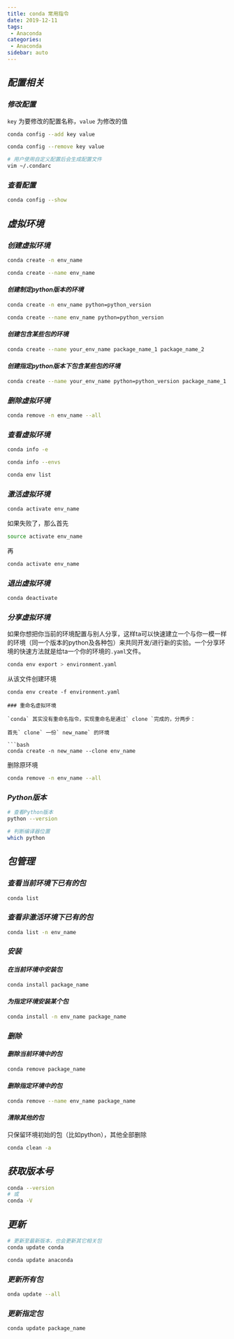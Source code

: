 ```yaml
---
title: conda 常用指令
date: 2019-12-11
tags:
 - Anaconda
categories:
 - Anaconda
sidebar: auto
---
```


## ***配置相关***

### ***修改配置***

`key` 为要修改的配置名称，`value` 为修改的值

```bash
conda config --add key value
```

```bash
conda config --remove key value
```

```bash
# 用户使用自定义配置后会生成配置文件
vim ~/.condarc
```

### ***查看配置***

```bash
conda config --show
```

## ***虚拟环境***

### ***创建虚拟环境***

```bash
conda create -n env_name
```

```bash
conda create --name env_name
```

#### ***创建制定python版本的环境***

```bash
conda create -n env_name python=python_version
```

```bash
conda create --name env_name python=python_version
```

#### ***创建包含某些包的环境***

```bash
conda create --name your_env_name package_name_1 package_name_2
```

#### ***创建指定python版本下包含某些包的环境***

```bash
conda create --name your_env_name python=python_version package_name_1 package_name_2
```

### ***删除虚拟环境***

```bash
conda remove -n env_name --all
```

### ***查看虚拟环境***

```bash
conda info -e 
```

```bash
conda info --envs
```

```bash
conda env list
```

### ***激活虚拟环境***

```bash
conda activate env_name
```

如果失败了，那么首先

```bash
source activate env_name
```

再

```bash
conda activate env_name
```

### ***退出虚拟环境***

```bash
conda deactivate
```

### ***分享虚拟环境***

如果你想把你当前的环境配置与别人分享，这样ta可以快速建立一个与你一模一样的环境（同一个版本的python及各种包）来共同开发/进行新的实验。一个分享环境的快速方法就是给ta一个你的环境的`.yaml`文件。

```bash
conda env export > environment.yaml
```

从该文件创建环境

```ba
conda env create -f environment.yaml

### 重命名虚拟环境

`conda` 其实没有重命名指令，实现重命名是通过` clone `完成的，分两步：

首先` clone` 一份` new_name` 的环境

​```bash
conda create -n new_name --clone env_name
```

删除原环境

```bash
conda remove -n env_name --all
```

### ***Python版本***

```bash
# 查看Python版本
python --version
```

```bash
# 判断编译器位置
which python
```

## ***包管理***

### ***查看当前环境下已有的包***

```bash
conda list
```

### ***查看非激活环境下已有的包***

```bash
conda list -n env_name
```

### ***安装***

#### ***在当前环境中安装包***

```bash
conda install package_name
```

#### ***为指定环境安装某个包***

```bash
conda install -n env_name package_name
```

### ***删除***

#### ***删除当前环境中的包***

```bash
conda remove package_name
```

#### ***删除指定环境中的包***

```bash
conda remove --name env_name package_name
```

#### ***清除其他的包***

只保留环境初始的包（比如python），其他全部删除

```bash
conda clean -a
```

## ***获取版本号***

```bash
conda --version
# 或
conda -V
```

## ***更新***

```bash
# 更新至最新版本，也会更新其它相关包
conda update conda
```

```bash
conda update anaconda
```

### ***更新所有包***

```bash
onda update --all
```

### ***更新指定包***

```bash
conda update package_name
```

